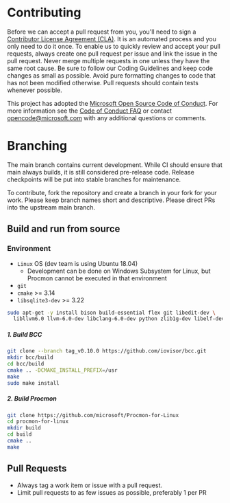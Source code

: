 # Contributing

Before we can accept a pull request from you, you'll need to sign a [Contributor License Agreement (CLA)](https://cla.microsoft.com). It is an automated process and you only need to do it once.
To enable us to quickly review and accept your pull requests, always create one pull request per issue and link the issue in the pull request. Never merge multiple requests in one unless they have the same root cause. Be sure to follow our Coding Guidelines and keep code changes as small as possible. Avoid pure formatting changes to code that has not been modified otherwise. Pull requests should contain tests whenever possible.

This project has adopted the [Microsoft Open Source Code of Conduct](https://opensource.microsoft.com/codeofconduct/).
For more information see the [Code of Conduct FAQ](https://opensource.microsoft.com/codeofconduct/faq/) or
contact [opencode@microsoft.com](mailto:opencode@microsoft.com) with any additional questions or comments.

# Branching
The main branch contains current development.  While CI should ensure that main always builds, it is still considered pre-release code.  Release checkpoints will be put into stable branches for maintenance.

To contribute, fork the repository and create a branch in your fork for your work.  Please keep branch names short and descriptive.  Please direct PRs into the upstream main branch.

## Build and run from source
### Environment
* `Linux` OS (dev team is using Ubuntu 18.04)
  * Development can be done on Windows Subsystem for Linux, but Procmon cannot be executed in that environment
* `git`
* `cmake` >= 3.14
* `libsqlite3-dev` >= 3.22

```bash
sudo apt-get -y install bison build-essential flex git libedit-dev \
  libllvm6.0 llvm-6.0-dev libclang-6.0-dev python zlib1g-dev libelf-dev
```

##### 1. Build BCC
```bash
git clone --branch tag_v0.10.0 https://github.com/iovisor/bcc.git
mkdir bcc/build
cd bcc/build
cmake .. -DCMAKE_INSTALL_PREFIX=/usr
make
sudo make install
```

##### 2. Build Procmon
```bash
git clone https://github.com/microsoft/Procmon-for-Linux
cd procmon-for-linux
mkdir build
cd build
cmake ..
make
```

## Pull Requests
* Always tag a work item or issue with a pull request.
* Limit pull requests to as few issues as possible, preferably 1 per PR

